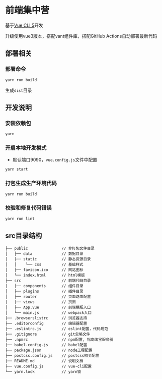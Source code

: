 # 前端集中营

基于[Vue CLI 5](https://cli.vuejs.org/)开发

升级使用vue3版本，搭配vant组件库，搭配GitHub Actions自动部署最新代码

## 部署相关

### 部署命令

```bash
yarn run build
```
生成`dist`目录

## 开发说明

### 安装依赖包

```bash
yarn
```

### 开启本地开发模式

- 默认端口9090，`vue.config.js`文件中配置

```bash
yarn start
```

### 打包生成生产环境代码

```bash
yarn run build
```

### 校验和修复代码错误

```bash
yarn run lint
```

## src目录结构

```
├── public               // 非打包文件目录
│   ├── data             // 数据目录
│   ├── static           // 静态资源目录
│   │    └── css         // 基础样式
│   ├── favicon.ico      // 网站图标
│   └── index.html       // html模版
├── src                  // 前端代码目录
│   ├── components       // 组件目录
│   ├── plugins          // 插件目录
│   ├── router           // 页面路由配置
│   ├── views            // 页面
│   ├── App.vue          // 前端模版入口
│   └── main.js          // webpack入口
├── .browserslistrc      // 浏览器支持
├── .editorconfig        // 编辑器配置
├── .eslintrc.js         // eslint配置，代码规范
├── .gitignore           // git忽略文件
├── .npmrc               // npm配置, 指向淘宝服务器
├── babel.config.js      // babel配置
├── package.json         // node工程配置
├── postcss.config.js    // postcss相关配置
├── README.md            // 说明文档
├── vue.config.js        // vue-cli配置
└── yarn.lock            // yarn锁
```

